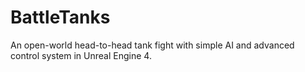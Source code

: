 # BattleTanks
An open-world head-to-head tank fight with simple AI and advanced control system in Unreal Engine 4.
